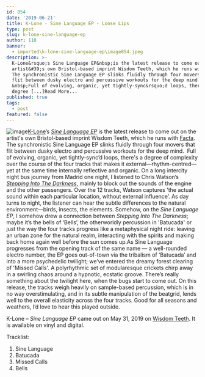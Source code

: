 ```yaml
---
id: 854
date: '2019-06-21'
title: K-Lone - Sine Language EP - Loose Lips
type: post
slug: k-lone-sine-language-ep
author: 110
banner:
  - imported\k-lone-sine-language-ep\image854.jpeg
description: >-
  K-Lone&rsquo;s Sine Language EP&nbsp;is the latest release to come out on the
  artist&#39;s own Bristol-based imprint Wisdom Teeth, which he runs with Facta.
  The synchronistic Sine Language EP slinks fluidly through four movers that
  flit between dusky electro and percussive workouts for the deep mind.
  &nbsp;Full of evolving, organic, yet tightly-sync&rsquo;d loops, there&#39;s a
  degree [...]Read More...
published: true
tags:
  - post
featured: false
---
```

![image](../imported\k-lone-sine-language-ep\image854.jpeg)[K-Lone](https://soundcloud.com/k-lone93)’s [_Sine Language EP_](https://wisdomteethuk.bandcamp.com/album/k-lone-sine-language) is the latest release to come out on the artist's own Bristol-based imprint Wisdom Teeth, which he runs with [Facta](https://soundcloud.com/facta). The synchronistic Sine Language EP slinks fluidly through four movers that flit between dusky electro and percussive workouts for the deep mind.  Full of evolving, organic, yet tightly-sync’d loops, there's a degree of complexity over the course of the four tracks that makes it external—rhythm-centred—yet at the same time internally reflective and organic. On a long intercity night bus journey from Madrid one night, I listened to Chris Watson’s _[Stepping Into The Darkness](https://chriswatsonreleases.bandcamp.com/album/stepping-into-the-dark)_, mainly to block out the sounds of the engine and the other passengers. Over the 12 tracks, Watson captures 'the actual sound within each particular location, without external influence’. As day turns to night, the listener can hear the subtle differences to the natural environment—birds, insects, the elements. Somehow, on the _Sine Language EP_, I somehow drew a connection between _Stepping Into The Darkness_; maybe it’s the bells of ‘Bells’, the otherworldly percussion in 'Batucada' or just the way the four tracks progress like a metaphysical night ride: leaving an urban zone for the natural realm, interacting with the spirits and making back home again well before the sun comes up.As Sine Language progresses from the opening track of the same name — a well-rounded electro number, the EP goes out-of-town via the tribalism of ‘Batucada’ and into a more psychedelic twilight; we’ve entered the dreamy forest clearing of 'Missed Calls'. A polyrhythmic set of modularesque crickets chirp away in a swirling chaos around a hypnotic, ecstatic groove. There’s really something about the twilight here, when the bugs start to come out. On this release, the tracks weigh heavily on sample-based percussion, which is in no way overstimulating, and in its subtle manipulation of the beatgrid, lends well to the overall elasticity across the four tracks. Good for all seasons and weathers, I’d love to hear this played outside. 

K-Lone – _Sine Language EP_ came out on May 31, 2019 on [Wisdom Teeth](https://wisdomteethuk.bandcamp.com/). It is available on vinyl and digital. 

Tracklist:

1.  Sine Language
2.  Batucada
3.  Missed Calls
4.  Bells